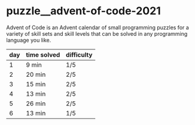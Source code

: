 
# puzzle__advent-of-code-2021
Advent of Code is an Advent calendar of small programming puzzles for a variety of skill sets and skill levels that can be solved in any programming language you like.


| day | time solved | difficulty |
| --- | ----------- | ---------- |
| 1   | 9 min       | 1/5        |
| 2   | 20 min      | 2/5        |
| 3   | 15 min      | 2/5        |
| 4   | 13 min      | 2/5        |
| 5   | 26 min      | 2/5        |
| 6   | 13 min      | 1/5        |